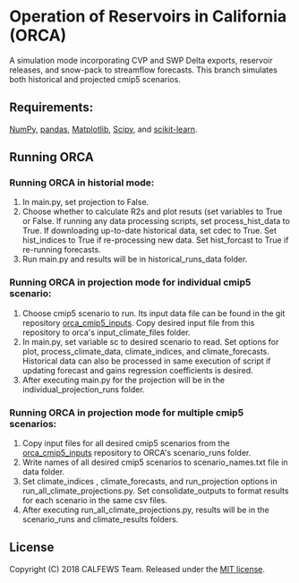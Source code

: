 # Operation of Reservoirs in California (ORCA)

A simulation mode incorporating CVP and SWP Delta exports, reservoir releases, and snow-pack to streamflow forecasts. This branch simulates both historical and projected cmip5 scenarios.

## Requirements:
[NumPy](http://www.numpy.org/), [pandas](http://pandas.pydata.org/), [Matplotlib](http://matplotlib.org/), [Scipy](http://www.scipy.org/), and [scikit-learn](http://scikit-learn.org/).

## Running ORCA

### Running ORCA in historial mode:
1. In main.py, set projection to False.
2. Choose whether to calculate R2s and plot resuts (set variables to True or False. If running any data processing scripts, set process_hist_data to True. If downloading up-to-date historical data, set cdec to True. Set hist_indices to True if re-processing new data. Set hist_forcast to True if re-running forecasts.
3. Run main.py and results will be in historical_runs_data folder.

### Running ORCA in projection mode for individual cmip5 scenario:
1. Choose cmip5 scenario to run. Its input data file can be found in the git repository [orca_cmip5_inputs](https://github.com/jscohen4/orca_cmip5_inputs). Copy desired input file from this repository to orca's input_climate_files folder.
2. In main.py, set variable sc to desired scenario to read. Set options for plot, process_climate_data, climate_indices, and climate_forecasts. Historical  data can also be processed in same execution of script if updating forecast and gains regression coefficients is desired.
3. After executing main.py for the projection will be in the individual_projection_runs folder.

### Running ORCA in projection mode for multiple cmip5 scenarios:
1. Copy input files for all desired cmip5 scenarios from the [orca_cmip5_inputs](https://github.com/jscohen4/orca_cmip5_inputs) repository to ORCA's scenario_runs folder.
2. Write names of all desired cmip5 scenarios to scenario_names.txt file in data folder.
3. Set climate_indices , climate_forecasts, and run_projection options in run_all_climate_projections.py. Set consolidate_outputs to format results for each scenario in the same csv files.
4. After executing run_all_climate_projections.py, results will be in the scenario_runs and climate_results folders.

## License
Copyright (C) 2018 CALFEWS Team. Released under the [MIT license](LICENSE.md).
